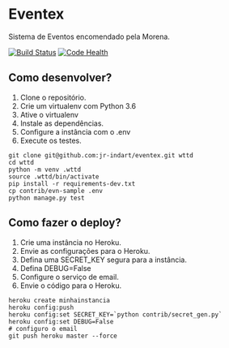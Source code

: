 # Eventex

Sistema de Eventos encomendado pela Morena.

[![Build Status](https://travis-ci.org/jr-indart/eventex.svg?branch=master)](https://travis-ci.org/jr-indart/eventex)
[![Code Health](https://landscape.io/github/jr-indart/eventex/master/landscape.svg?style=flat)](https://landscape.io/github/jr-indart/eventex/master)

## Como desenvolver?
1. Clone o repositório.
2. Crie um virtualenv com Python 3.6
3. Ative o virtualenv
4. Instale as dependências.
5. Configure a instância com o .env
6. Execute os testes.

```console
git clone git@github.com:jr-indart/eventex.git wttd
cd wttd
python -m venv .wttd
source .wttd/bin/activate
pip install -r requirements-dev.txt
cp contrib/evn-sample .env
python manage.py test
```

## Como fazer o deploy?

1. Crie uma instância no Heroku.
2. Envie as configurações para o Heroku.
3. Defina uma SECRET_KEY segura para a instância.
4. Defina DEBUG=False
5. Configure o serviço de email.
6. Envie o código para o Heroku.

```console
heroku create minhainstancia
heroku config:push
heroku config:set SECRET_KEY=`python contrib/secret_gen.py`
heroku config:set DEBUG=False
# configuro o email
git push heroku master --force
```